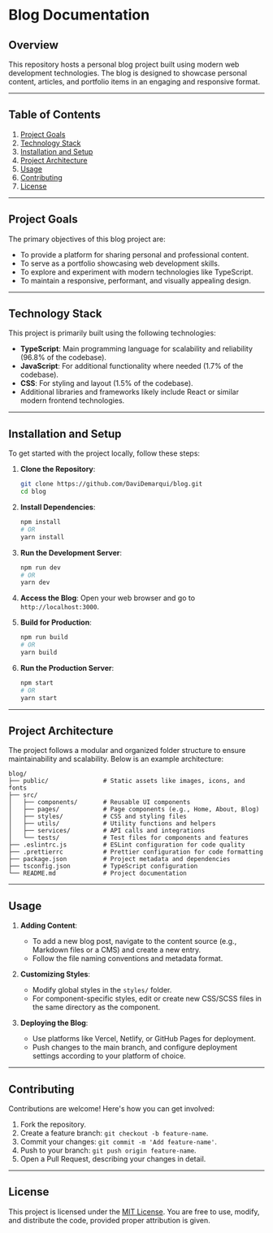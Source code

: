 # Blog Documentation

## Overview
This repository hosts a personal blog project built using modern web development technologies. The blog is designed to showcase personal content, articles, and portfolio items in an engaging and responsive format.

---

## Table of Contents
1. [Project Goals](#project-goals)
2. [Technology Stack](#technology-stack)
3. [Installation and Setup](#installation-and-setup)
4. [Project Architecture](#project-architecture)
5. [Usage](#usage)
6. [Contributing](#contributing)
7. [License](#license)

---

## Project Goals
The primary objectives of this blog project are:
- To provide a platform for sharing personal and professional content.
- To serve as a portfolio showcasing web development skills.
- To explore and experiment with modern technologies like TypeScript.
- To maintain a responsive, performant, and visually appealing design.

---

## Technology Stack
This project is primarily built using the following technologies:
- **TypeScript**: Main programming language for scalability and reliability (96.8% of the codebase).
- **JavaScript**: For additional functionality where needed (1.7% of the codebase).
- **CSS**: For styling and layout (1.5% of the codebase).
- Additional libraries and frameworks likely include React or similar modern frontend technologies.

---

## Installation and Setup
To get started with the project locally, follow these steps:

1. **Clone the Repository**:
    ```bash
    git clone https://github.com/DaviDemarqui/blog.git
    cd blog
    ```

2. **Install Dependencies**:
    ```bash
    npm install
    # OR
    yarn install
    ```

3. **Run the Development Server**:
    ```bash
    npm run dev
    # OR
    yarn dev
    ```

4. **Access the Blog**:
    Open your web browser and go to `http://localhost:3000`.

5. **Build for Production**:
    ```bash
    npm run build
    # OR
    yarn build
    ```

6. **Run the Production Server**:
    ```bash
    npm start
    # OR
    yarn start
    ```

---

## Project Architecture
The project follows a modular and organized folder structure to ensure maintainability and scalability. Below is an example architecture:

```
blog/
├── public/               # Static assets like images, icons, and fonts
├── src/
│   ├── components/       # Reusable UI components
│   ├── pages/            # Page components (e.g., Home, About, Blog)
│   ├── styles/           # CSS and styling files
│   ├── utils/            # Utility functions and helpers
│   ├── services/         # API calls and integrations
│   └── tests/            # Test files for components and features
├── .eslintrc.js          # ESLint configuration for code quality
├── .prettierrc           # Prettier configuration for code formatting
├── package.json          # Project metadata and dependencies
├── tsconfig.json         # TypeScript configuration
└── README.md             # Project documentation
```

---

## Usage
1. **Adding Content**:
   - To add a new blog post, navigate to the content source (e.g., Markdown files or a CMS) and create a new entry.
   - Follow the file naming conventions and metadata format.

2. **Customizing Styles**:
   - Modify global styles in the `styles/` folder.
   - For component-specific styles, edit or create new CSS/SCSS files in the same directory as the component.

3. **Deploying the Blog**:
   - Use platforms like Vercel, Netlify, or GitHub Pages for deployment.
   - Push changes to the main branch, and configure deployment settings according to your platform of choice.

---

## Contributing
Contributions are welcome! Here's how you can get involved:
1. Fork the repository.
2. Create a feature branch: `git checkout -b feature-name`.
3. Commit your changes: `git commit -m 'Add feature-name'`.
4. Push to your branch: `git push origin feature-name`.
5. Open a Pull Request, describing your changes in detail.

---

## License
This project is licensed under the [MIT License](https://opensource.org/licenses/MIT). You are free to use, modify, and distribute the code, provided proper attribution is given.
